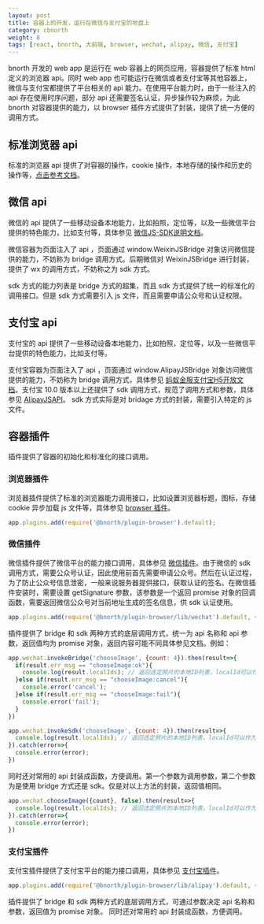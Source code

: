```yaml
---
layout: post
title: 容器上的开发，运行在微信与支付宝的地盘上
category: cbnorth
weight: 8
tags: [react, bnorth, 大前端, browser, wechat, alipay, 微信, 支付宝]
---
```


bnorth 开发的 web app 是运行在 web 容器上的网页应用，容器提供了标准 html 定义的浏览器 api。同时 web app 也可能运行在微信或者支付宝等其他容器上，微信与支付宝都提供了平台相关的 api 能力。在使用平台能力时，由于一些注入的 api 存在使用时序问题，部分 api 还需要签名认证，异步操作较为麻烦，为此 bnorth 对容器提供的能力，以 browser 插件方式提供了封装，提供了统一方便的调用方式。

## 标准浏览器 api

标准的浏览器 api 提供了对容器的操作，cookie 操作，本地存储的操作和历史的操作等，[点击参考文档](http://www.runoob.com/js/js-ex-browser.html)。

## 微信 api

微信的 api 提供了一些移动设备本地能力，比如拍照，定位等，以及一些微信平台提供的特色能力，比如支付等，具体参见 [微信JS-SDK说明文档](https://mp.weixin.qq.com/wiki?t=resource/res_main&id=mp1421141115)。

微信容器为页面注入了 api ，页面通过 window.WeixinJSBridge 对象访问微信提供的能力，不妨称为 bridge 调用方式。后期微信对 WeixinJSBridge 进行封装，提供了 wx 的调用方式，不妨称之为 sdk 方式。

sdk 方式的能力列表是 bridge 方式的超集，而且 sdk 方式提供了统一的标准化的调用接口。但是 sdk 方式需要引入 js 文件，而且需要申请公众号和认证权限。

## 支付宝 api

支付宝的 api 提供了一些移动设备本地能力，比如拍照，定位等，以及一些微信平台提供的特色能力，比如支付等。

支付宝容器为页面注入了 api ，页面通过 window.AlipayJSBridge 对象访问微信提供的能力，不妨称为 bridge 调用方式，具体参见 [蚂蚁金服支付宝H5开放文档](https://myjsapi.alipay.com/jsapi/index.html)。支付宝 10.0 版本以上还提供了 sdk 调用方式，规范了调用方式和参数，具体参见 [AlipayJSAPI](https://myjsapi.alipay.com/alipayjsapi/)。 sdk 方式实际是对 bridage 方式的封装，需要引入特定的 js 文件。

## 容器插件

插件提供了容器的初始化和标准化的接口调用。

### 浏览器插件

浏览器插件提供了标准的浏览器能力调用接口，比如设置浏览器标题，图标，存储 cookie 异步加载 js 文件等，具体参见 [browser 插件](https://able99.github.io/bnorth/plugin-browser/#/module:module%3Aindex)。

```js
app.plugins.add(require('@bnorth/plugin-browser').default);
```

### 微信插件

微信插件提供了微信平台的能力接口调用，具体参见 [微信插件](https://able99.github.io/bnorth/plugin-browser/#/module:module%3Awechat)。由于微信的 sdk 调用方式，需要公众号认证，因此使用前首先需要申请公众号。然后在认证过程，为了防止公众号信息泄密，一般来说服务器提供接口，获取认证的签名。在微信插件安装时，需要设置 getSignature 参数，该参数是一个返回 promise 对象的回调函数，需要返回微信公众号对当前地址生成的签名信息，供 sdk 认证使用。

```js
app.plugins.add(require('@bnorth/plugin-browser/lib/wechat').default, {getSignature: url=>({})});
```

插件提供了 bridge 和 sdk 两种方式的底层调用方式，统一为 api 名称和 api 参数，返回值均为 promise 对象，返回内容可能不同具体参见文档。例如：

```js
app.wechat.invokeBridge('chooseImage', {count: 4}).then(result=>{
  if(result.err_msg == "chooseImage:ok"){
    console.log(result.localIds); // 返回选定照片的本地ID列表，localId可以作为img标签的src属性显示图片
  }else if(result.err_msg == "chooseImage:cancel"){
    console.error('cancel');
  }else if(result.err_msg == "chooseImage:fail"){
    console.error('fail');
  }
})

app.wechat.invokeSdk('chooseImage', {count: 4}).then(result=>{
  console.log(result.localIds); // 返回选定照片的本地ID列表，localId可以作为img标签的src属性显示图片
}).catch(error=>{
  console.error(error);
})
```

同时还对常用的 api 封装成函数，方便调用。第一个参数为调用参数，第二个参数为是使用 bridge 方式还是 sdk。仅是对以上方法的封装，返回值相同。

```js
app.wechat.chooseImage({count}, false).then(result=>{
  console.log(result.localIds); // 返回选定照片的本地ID列表，localId可以作为img标签的src属性显示图片
}).catch(error=>{
  console.error(error);
})
```

### 支付宝插件

支付宝插件提供了支付宝平台的能力接口调用，具体参见 [支付宝插件](https://able99.github.io/bnorth/plugin-browser/#/module:module%3Aalipay)。

```js
app.plugins.add(require('@bnorth/plugin-browser/lib/alipay').default, {});
```

插件提供了 bridge 和 sdk 两种方式的底层调用方式，可通过参数决定 api 名称和参数，返回值为 promise 对象。
同时还对常用的 api 封装成函数，方便调用。
